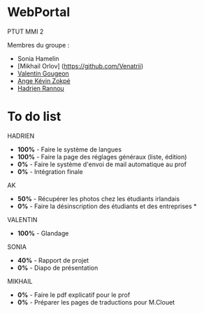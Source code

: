 # WebPortal
PTUT MMI 2

Membres du groupe :
- Sonia Hamelin
- [Mikhail Orlov] (https://github.com/Venatrii)
- [Valentin Gougeon](https://github.com/ValGou)
- [Ange Kévin Zokpé](https://github.com/Ange-Kevin)
- [Hadrien Rannou](https://github.com/HadrienX)

# To do list
HADRIEN
- <b>100%</b> - Faire le système de langues
- <b>100%</b> - Faire la page des réglages généraux (liste, édition)
- <b>0%</b> - Faire le système d'envoi de mail automatique au prof
- <b>0%</b> - Intégration finale

AK
- <b>50%</b> - Récupérer les photos chez les étudiants irlandais 
- <b>0%</b>  - Faire la désinscription des étudiants et des entreprises *


VALENTIN
- <b>100%</b> - Glandage


SONIA
- <b>40%</b> - Rapport de projet
- <b>0%</b> - Diapo de présentation

MIKHAIL
- <b>0%</b> - Faire le pdf explicatif pour le prof
- <b>0%</b> - Préparer les pages de traductions pour M.Clouet
